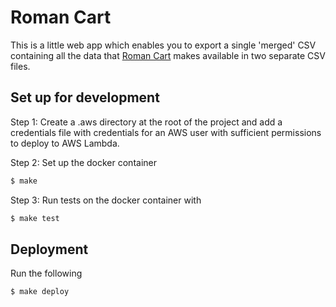 # Roman Cart

This is a little web app which enables you to export a single 'merged'
CSV containing all the data that [Roman Cart](http://romancart.com)
makes available in two separate CSV files.

## Set up for development

Step 1: Create a .aws directory at the root of the project and add a
credentials file with credentials for an AWS user with sufficient
permissions to deploy to AWS Lambda.

Step 2: Set up the docker container

```bash
$ make
```

Step 3: Run tests on the docker container with

```bash
$ make test
```

## Deployment

Run the following

```bash
$ make deploy
```
